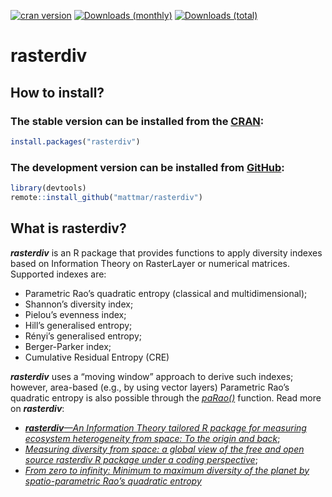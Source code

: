 
<!-- README.md is generated from README.Rmd. Please edit that file -->

<!-- badges: start -->

[![cran
version](http://www.r-pkg.org/badges/version/rasterdiv)](https://cran.r-project.org/package=rasterdiv)
[![Downloads
(monthly)](https://cranlogs.r-pkg.org/badges/last-month/rasterdiv?color=brightgreen)](https://cranlogs.r-pkg.org/badges/last-month/rasterdiv)
[![Downloads
(total)](https://cranlogs.r-pkg.org/badges/grand-total/rasterdiv?color=brightgreen)](https://www.r-pkg.org/pkg/rasterdiv)

<!-- badges: end -->

# rasterdiv

## How to install?

### The stable version can be installed from the [CRAN](https://cran.microsoft.com/):

``` r
install.packages("rasterdiv")
```

### The development version can be installed from [GitHub](https://github.com/):

``` r
library(devtools)
remote::install_github("mattmar/rasterdiv")
```

## What is rasterdiv?

***rasterdiv*** is an R package that provides functions to apply
diversity indexes based on Information Theory on RasterLayer or
numerical matrices. Supported indexes are:

  - Parametric Rao’s quadratic entropy (classical and multidimensional);
  - Shannon’s diversity index;
  - Pielou’s evenness index;
  - Hill’s generalised entropy;
  - Rényi’s generalised entropy;
  - Berger-Parker index;
  - Cumulative Residual Entropy (CRE)

***rasterdiv*** uses a “moving window” approach to derive such indexes;
however, area-based (e.g., by using vector layers) Parametric Rao’s
quadratic entropy is also possible through the
[*paRao()*](https://mattmar.github.io/rasterdiv/articles/rasterdiv_area_based_Rao.html)
function. Read more on ***rasterdiv***:

  - [***rasterdiv**—An Information Theory tailored R package for
    measuring ecosystem heterogeneity from space: To the origin and
    back*](https://besjournals.onlinelibrary.wiley.com/doi/full/10.1111/2041-210X.13583);
  - [*Measuring diversity from space: a global view of the free and open
    source rasterdiv R package under a coding
    perspective*](https://link.springer.com/article/10.1007/s42974-021-00042-x);
  - [*From zero to infinity: Minimum to maximum diversity of the planet
    by spatio-parametric Rao’s quadratic
    entropy*](https://onlinelibrary.wiley.com/doi/full/10.1111/geb.13270)
